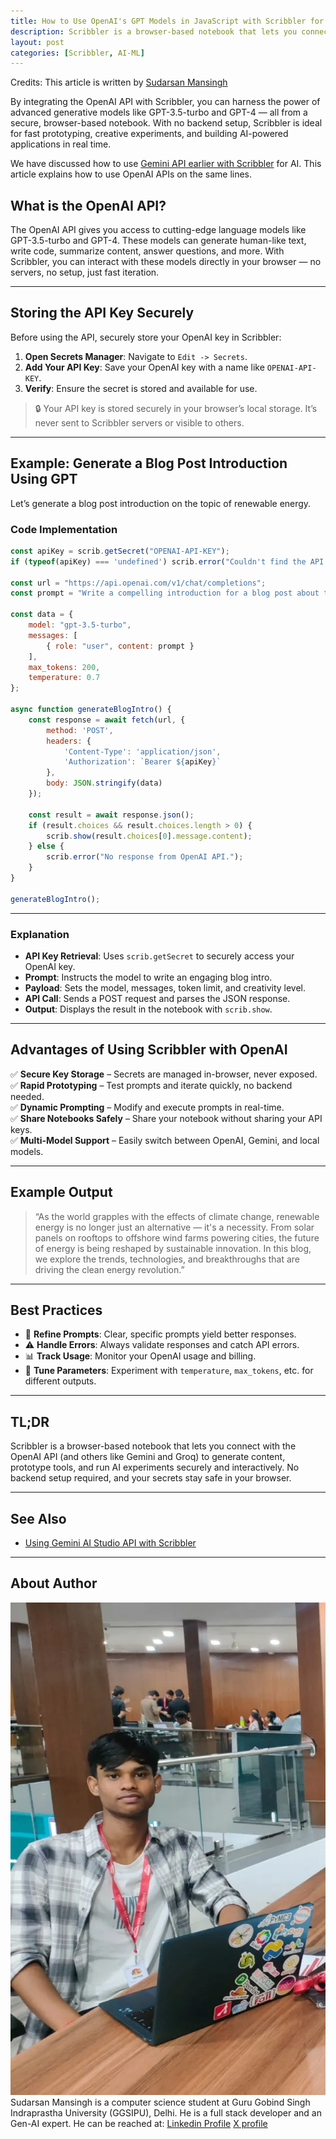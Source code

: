 ```yaml
---
title: How to Use OpenAI's GPT Models in JavaScript with Scribbler for Generative AI in the Browser
description: Scribbler is a browser-based notebook that lets you connect with the OpenAI API (and others like Gemini and Groq) to generate content, prototype tools, and run AI experiments securely and interactively.
layout: post
categories: [Scribbler, AI-ML]
---
```


Credits: This article is written by [Sudarsan Mansingh](#about-author)

By integrating the OpenAI API with Scribbler, you can harness the power of advanced generative models like GPT-3.5-turbo and GPT-4 — all from a secure, browser-based notebook. With no backend setup, Scribbler is ideal for fast prototyping, creative experiments, and building AI-powered applications in real time.


We have discussed how to use [Gemini API earlier with Scribbler](https://scribbler.live/2024/11/29/Gemini-AI-Studio-API-in-Scribbler.html) for AI. This article explains how to use OpenAI APIs on the same lines.


## What is the OpenAI API?

The OpenAI API gives you access to cutting-edge language models like GPT-3.5-turbo and GPT-4. These models can generate human-like text, write code, summarize content, answer questions, and more. With Scribbler, you can interact with these models directly in your browser — no servers, no setup, just fast iteration.

---

## Storing the API Key Securely

Before using the API, securely store your OpenAI key in Scribbler:

1. **Open Secrets Manager**: Navigate to `Edit -> Secrets`.
2. **Add Your API Key**: Save your OpenAI key with a name like `OPENAI-API-KEY`.
3. **Verify**: Ensure the secret is stored and available for use.

> 🔒 Your API key is stored securely in your browser’s local storage. It’s never sent to Scribbler servers or visible to others.

---

## Example: Generate a Blog Post Introduction Using GPT

Let’s generate a blog post introduction on the topic of renewable energy.

### Code Implementation

```javascript
const apiKey = scrib.getSecret("OPENAI-API-KEY");
if (typeof(apiKey) === 'undefined') scrib.error("Couldn't find the API key");

const url = "https://api.openai.com/v1/chat/completions";
const prompt = "Write a compelling introduction for a blog post about the future of renewable energy.";

const data = {
    model: "gpt-3.5-turbo",
    messages: [
        { role: "user", content: prompt }
    ],
    max_tokens: 200,
    temperature: 0.7
};

async function generateBlogIntro() {
    const response = await fetch(url, {
        method: 'POST',
        headers: {
            'Content-Type': 'application/json',
            'Authorization': `Bearer ${apiKey}`
        },
        body: JSON.stringify(data)
    });

    const result = await response.json();
    if (result.choices && result.choices.length > 0) {
        scrib.show(result.choices[0].message.content);
    } else {
        scrib.error("No response from OpenAI API.");
    }
}

generateBlogIntro();
```

---

### Explanation

- **API Key Retrieval**: Uses `scrib.getSecret` to securely access your OpenAI key.
- **Prompt**: Instructs the model to write an engaging blog intro.
- **Payload**: Sets the model, messages, token limit, and creativity level.
- **API Call**: Sends a POST request and parses the JSON response.
- **Output**: Displays the result in the notebook with `scrib.show`.

---

## Advantages of Using Scribbler with OpenAI

✅ **Secure Key Storage** – Secrets are managed in-browser, never exposed.  
✅ **Rapid Prototyping** – Test prompts and iterate quickly, no backend needed.  
✅ **Dynamic Prompting** – Modify and execute prompts in real-time.  
✅ **Share Notebooks Safely** – Share your notebook without sharing your API keys.  
✅ **Multi-Model Support** – Easily switch between OpenAI, Gemini, and local models.

---

## Example Output

> “As the world grapples with the effects of climate change, renewable energy is no longer just an alternative — it's a necessity. From solar panels on rooftops to offshore wind farms powering cities, the future of energy is being reshaped by sustainable innovation. In this blog, we explore the trends, technologies, and breakthroughs that are driving the clean energy revolution.”

---

## Best Practices

- 🎯 **Refine Prompts**: Clear, specific prompts yield better responses.  
- ⚠️ **Handle Errors**: Always validate responses and catch API errors.  
- 📊 **Track Usage**: Monitor your OpenAI usage and billing.  
- 🧪 **Tune Parameters**: Experiment with `temperature`, `max_tokens`, etc. for different outputs.

---

## TL;DR

Scribbler is a browser-based notebook that lets you connect with the OpenAI API (and others like Gemini and Groq) to generate content, prototype tools, and run AI experiments securely and interactively. No backend setup required, and your secrets stay safe in your browser.

---

## See Also

- [Using Gemini AI Studio API with Scribbler](https://scribbler.live/2024/11/29/Gemini-AI-Studio-API-in-Scribbler.html)

---

## About Author
![Sudarsan](/guests/sudarsan.webp "Sudarsan Mansingh")
Sudarsan Mansingh is a computer science student at Guru Gobind Singh Indraprastha University (GGSIPU), Delhi. He is a full stack developer and an Gen-AI expert. 
He can be reached at:
[Linkedin Profile](https://www.linkedin.com/in/sudarsan2k5/)
[X profile](https://x.com/Sudarsan2k5)
